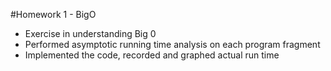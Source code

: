 #Homework 1 - BigO
* Exercise in understanding Big 0
* Performed asymptotic running time analysis on each program fragment
* Implemented the code, recorded and graphed actual run time
